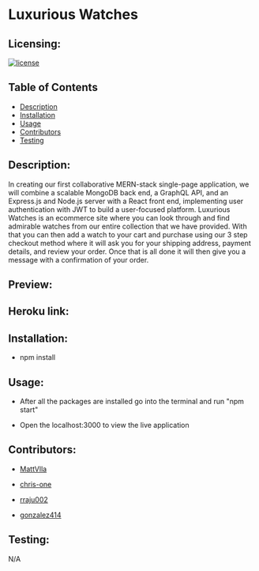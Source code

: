 # Luxurious Watches

## Licensing:

  [![license](https://img.shields.io/badge/license-none-blue)](https://shields.io)
  
## Table of Contents

- [Description](#description)
- [Installation](#installation)
- [Usage](#usage)
- [Contributors](#contributors)
- [Testing](#testing)
  
## Description:

In creating our first collaborative MERN-stack single-page application, we will combine a scalable MongoDB back end, a GraphQL API, and an Express.js and Node.js server with a React front end, implementing user authentication with JWT to build a user-focused platform. Luxurious Watches is an ecommerce site where you can look through and find admirable watches from our entire collection that we have provided. With that you can then add a watch to your cart and purchase using our 3 step checkout method where it will ask you for your shipping address, payment details, and review your order. Once that is all done it will then give you a message with a confirmation of your order. 

## Preview:



## Heroku link:



## Installation:

  - npm install
  
## Usage:

- After all the packages are installed go into the terminal and run "npm start"

- Open the localhost:3000 to view the live application

## Contributors: 

- [MattVlla](https://github.com/MattVlla)

- [chris-one](https://github.com/chris-one)

- [rraju002](https://github.com/rraju002)

- [gonzalez414](https://github.com/gonzalez414)

## Testing:

  N/A
